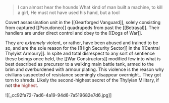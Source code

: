 >I can almost hear the hounds
>What kind of man built a machine, to kill a girl,
>He must not have used his hand, but a tool

Covert assassination unit in the [[Gearforged Vanguard]], solely consisting from captured [[Pseudoneo]] quadrupeds from past the [[Betrayal]]. 
Their handlers are under direct control and obey to the [[Dogs of War]]. 

They are *extremely* violent, or rather, have been abused and trained to be so, and are the sole reason for the [[High Security Sector]] in the [[Central Thylyist Armoury]]. 
In spite and total disrespect to any sort of sentience these beings once held, the [[War Constructors]] modified few into what is best described as precursor to a walking main battle tank, armed to the brim and overburdened with armour plating. 
This violence is the reason why civilians suspected of resistance seemingly disappear overnight.. 
 They got torn to shreds. 
Likely the second-highest secret of the Thylyian Military, if not <font color="#953734"><b>the</b> highest</font>. 

![[_cc92fa72-7ad6-4a19-94d6-7a519682e7d6.jpg]]
